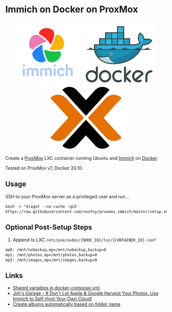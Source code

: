 # Immich on Docker on ProxMox

<p align="center">
    <img height="200" alt="Immich Logo" src="img/logo_immich.svg">
    <img height="200" alt="Docker Logo" src="img/logo_docker.png">
    <img height="200" alt="ProxMox Logo" src="img/logo_proxmox.png">
</p>

Create a [ProxMox](https://www.proxmox.com/en/) LXC container running Ubuntu and [Immich](https://immich.app/) on [Docker](https://www.docker.com/).

Tested on ProxMox v7, Docker 20.10.

## Usage

SSH to your ProxMox server as a privileged user and run...

```shell
bash -c "$(wget --no-cache -qLO - https://raw.githubusercontent.com/noofny/proxmox_immich/master/setup.sh)"
```

## Optional Post-Setup Steps

1. Append to LXC `/etc/pve/nodes/{NODE_ID}/lxc/{CONTAINER_ID}.conf`

```text
mp0: /mnt/nobackup,mp=/mnt/nobackup,backup=0
mp1: /mnt/photos,mp=/mnt/photos,backup=0
mp2: /mnt/images,mp=/mnt/images,backup=0
```

## Links

- [Shared variables in docker-compose.yml](https://rosengren.me/blog/shared-variables-in-docker-compose/)
- [Jim's Garage - # Don't Let Apple & Google Harvest Your Photos, Use Immich to Self-Host Your Own Cloud!](https://www.youtube.com/watch?v=URJiQb8PwWo)
- [Create albums automatically based on folder name](https://www.reddit.com/r/immich/comments/181diej/create_albums_automatically_based_on_folder_name/)
